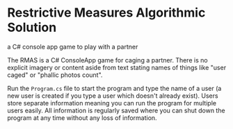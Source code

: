 # Restrictive Measures Algorithmic Solution
a C# console app game to play with a partner

The RMAS is a C# ConsoleApp game for caging a partner. There is no explicit imagery or content aside from text stating names of things like "user caged" or "phallic photos count". 

Run the `Program.cs` file to start the program and type the name of a user (a new user is created if you type a user which doesn't already exist). Users store separate information meaning you can run the program for multiple users easily. All information is regularly saved where you can shut down the program at any time without any loss of information.
